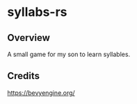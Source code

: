 # syllabs-rs

## Overview

A small game for my son to learn syllables.

## Credits

https://bevyengine.org/
